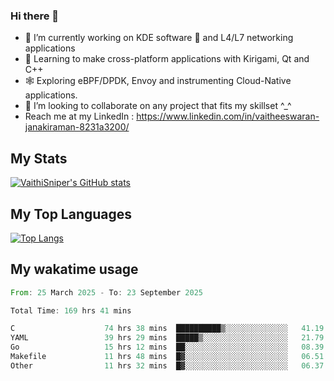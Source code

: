### Hi there 👋

- 🔭 I’m currently working on KDE software 💓 and L4/L7 networking applications 
- 📖 Learning to make cross-platform applications with Kirigami, Qt and C++
- 🕸️ Exploring eBPF/DPDK, Envoy and instrumenting Cloud-Native applications. 
- 👯 I’m looking to collaborate on any project that fits my skillset ^_^
- Reach me at my LinkedIn : https://www.linkedin.com/in/vaitheeswaran-janakiraman-8231a3200/

## My Stats
[![VaithiSniper's GitHub stats](https://github-readme-stats.vercel.app/api?username=VaithiSniper&hide=stars&theme=radical)](https://github.com/anuraghazra/github-readme-stats)

## My Top Languages

[![Top Langs](https://github-readme-stats.vercel.app/api/top-langs/?username=VaithiSniper&layout=compact)](https://github.com/anuraghazra/github-readme-stats)

## My wakatime usage

<!--START_SECTION:waka-->

```rust
From: 25 March 2025 - To: 23 September 2025

Total Time: 169 hrs 41 mins

C                    74 hrs 38 mins  ██████████▒░░░░░░░░░░░░░░   41.19 %
YAML                 39 hrs 29 mins  █████▒░░░░░░░░░░░░░░░░░░░   21.79 %
Go                   15 hrs 12 mins  ██░░░░░░░░░░░░░░░░░░░░░░░   08.39 %
Makefile             11 hrs 48 mins  █▓░░░░░░░░░░░░░░░░░░░░░░░   06.51 %
Other                11 hrs 32 mins  █▓░░░░░░░░░░░░░░░░░░░░░░░   06.37 %
```

<!--END_SECTION:waka-->
